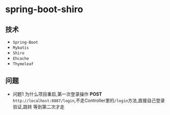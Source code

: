 # spring-boot-shiro
## 技术
+ `Spring-Boot`
+ `Mybatis`
+ `Shiro`
+ `Ehcache`
+ `Thymeleaf`

## 问题
+ 问题1 
  为什么项目重启,第一次登录操作 **POST** `http://localhost:8887/login`,不走Controller里的`/login`方法,直接自己登录验证,跳转
  等到第二次才走
